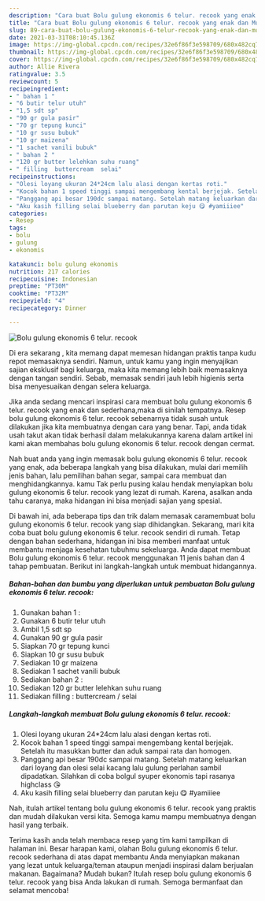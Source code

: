 ```yaml
---
description: "Cara buat Bolu gulung ekonomis 6 telur. recook yang enak dan Mudah Dibuat"
title: "Cara buat Bolu gulung ekonomis 6 telur. recook yang enak dan Mudah Dibuat"
slug: 89-cara-buat-bolu-gulung-ekonomis-6-telur-recook-yang-enak-dan-mudah-dibuat
date: 2021-03-31T08:10:45.136Z
image: https://img-global.cpcdn.com/recipes/32e6f86f3e598709/680x482cq70/bolu-gulung-ekonomis-6-telur-recook-foto-resep-utama.jpg
thumbnail: https://img-global.cpcdn.com/recipes/32e6f86f3e598709/680x482cq70/bolu-gulung-ekonomis-6-telur-recook-foto-resep-utama.jpg
cover: https://img-global.cpcdn.com/recipes/32e6f86f3e598709/680x482cq70/bolu-gulung-ekonomis-6-telur-recook-foto-resep-utama.jpg
author: Allie Rivera
ratingvalue: 3.5
reviewcount: 5
recipeingredient:
- " bahan 1 "
- "6 butir telur utuh"
- "1,5 sdt sp"
- "90 gr gula pasir"
- "70 gr tepung kunci"
- "10 gr susu bubuk"
- "10 gr maizena"
- "1 sachet vanili bubuk"
- " bahan 2 "
- "120 gr butter lelehkan suhu ruang"
- " filling  buttercream  selai"
recipeinstructions:
- "Olesi loyang ukuran 24*24cm lalu alasi dengan kertas roti."
- "Kocok bahan 1 speed tinggi sampai mengembang kental berjejak. Setelah itu masukkan butter dan aduk sampai rata dan homogen."
- "Panggang api besar 190dc sampai matang. Setelah matang keluarkan dari loyang dan olesi selai kacang lalu gulung perlahan sambil dipadatkan. Silahkan di coba bolgul syuper ekonomis tapi rasanya highclass 😘"
- "Aku kasih filling selai blueberry dan parutan keju 😋 #yamiiiee"
categories:
- Resep
tags:
- bolu
- gulung
- ekonomis

katakunci: bolu gulung ekonomis 
nutrition: 217 calories
recipecuisine: Indonesian
preptime: "PT30M"
cooktime: "PT32M"
recipeyield: "4"
recipecategory: Dinner

---
```



![Bolu gulung ekonomis 6 telur. recook](https://img-global.cpcdn.com/recipes/32e6f86f3e598709/680x482cq70/bolu-gulung-ekonomis-6-telur-recook-foto-resep-utama.jpg)

Di era  sekarang , kita memang dapat memesan hidangan praktis tanpa kudu repot memasaknya sendiri. Namun, untuk kamu yang ingin menyajikan sajian eksklusif bagi keluarga, maka kita memang lebih baik memasaknya dengan tangan sendiri. Sebab, memasak sendiri jauh lebih higienis serta bisa menyesuaikan dengan selera keluarga.

Jika anda sedang mencari inspirasi cara membuat bolu gulung ekonomis 6 telur. recook yang enak dan sederhana,maka di sinilah tempatnya. Resep bolu gulung ekonomis 6 telur. recook  sebenarnya tidak susah untuk dilakukan jika kita membuatnya dengan cara yang benar. Tapi, anda tidak usah takut akan tidak berhasil dalam melakukannya 
karena dalam artikel ini kami akan membahas bolu gulung ekonomis 6 telur. recook dengan cermat.  



Nah buat anda yang ingin memasak bolu gulung ekonomis 6 telur. recook yang enak, ada beberapa langkah yang bisa dilakukan, mulai dari memilih jenis bahan, lalu pemilihan bahan segar, sampai cara membuat dan menghidangkannya. kamu Tak perlu pusing kalau hendak menyiapkan bolu gulung ekonomis 6 telur. recook yang lezat di rumah. Karena, asalkan anda  tahu caranya, maka hidangan ini bisa menjadi sajian yang spesial.

Di bawah ini, ada beberapa tips dan trik dalam memasak caramembuat bolu gulung ekonomis 6 telur. recook yang siap dihidangkan. Sekarang, mari kita coba buat bolu gulung ekonomis 6 telur. recook sendiri di rumah. Tetap dengan bahan sederhana, hidangan ini bisa memberi manfaat untuk membantu menjaga kesehatan tubuhmu sekeluarga. Anda dapat membuat Bolu gulung ekonomis 6 telur. recook menggunakan 11 jenis bahan dan 4 tahap pembuatan. Berikut ini langkah-langkah untuk membuat hidangannya.

<!--inarticleads1-->

##### Bahan-bahan dan bumbu yang diperlukan untuk pembuatan Bolu gulung ekonomis 6 telur. recook:

1. Gunakan  bahan 1 :
1. Gunakan 6 butir telur utuh
1. Ambil 1,5 sdt sp
1. Gunakan 90 gr gula pasir
1. Siapkan 70 gr tepung kunci
1. Siapkan 10 gr susu bubuk
1. Sediakan 10 gr maizena
1. Sediakan 1 sachet vanili bubuk
1. Sediakan  bahan 2 :
1. Sediakan 120 gr butter lelehkan suhu ruang
1. Sediakan  filling : buttercream / selai




<!--inarticleads2-->

##### Langkah-langkah membuat Bolu gulung ekonomis 6 telur. recook:

1. Olesi loyang ukuran 24*24cm lalu alasi dengan kertas roti.
1. Kocok bahan 1 speed tinggi sampai mengembang kental berjejak. Setelah itu masukkan butter dan aduk sampai rata dan homogen.
1. Panggang api besar 190dc sampai matang. Setelah matang keluarkan dari loyang dan olesi selai kacang lalu gulung perlahan sambil dipadatkan. Silahkan di coba bolgul syuper ekonomis tapi rasanya highclass 😘
1. Aku kasih filling selai blueberry dan parutan keju 😋 #yamiiiee




Nah, itulah artikel tentang  bolu gulung ekonomis 6 telur. recook  yang praktis dan mudah dilakukan versi kita. Semoga kamu mampu membuatnya dengan hasil yang terbaik. 

Terima kasih anda telah membaca resep yang tim kami tampilkan di halaman ini. Besar harapan kami, olahan  Bolu gulung ekonomis 6 telur. recook sederhana di atas dapat membantu Anda menyiapkan makanan yang lezat untuk keluarga/teman ataupun menjadi inspirasi dalam berjualan makanan. Bagaimana? Mudah bukan? Itulah resep bolu gulung ekonomis 6 telur. recook yang bisa Anda lakukan di rumah. Semoga bermanfaat dan selamat mencoba!

